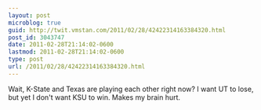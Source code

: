 ```yaml
---
layout: post
microblog: true
guid: http://twit.vmstan.com/2011/02/28/42422314163384320.html
post_id: 3043747
date: 2011-02-28T21:14:02-0600
lastmod: 2011-02-28T21:14:02-0600
type: post
url: /2011/02/28/42422314163384320.html
---
```

Wait, K-State and Texas are playing each other right now? I want UT to lose, but yet I don't want KSU to win. Makes my brain hurt.
